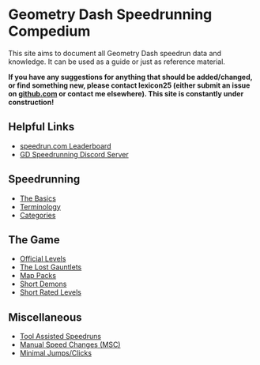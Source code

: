 # Geometry Dash Speedrunning Compedium
This site aims to document all Geometry Dash speedrun data and knowledge. It can be used as a guide or just as reference material.

**If you have any suggestions for anything that should be added/changed, or find something new, please contact lexicon25 (either submit an issue on [github.com](https://github.com/gd-speedruns/gd-speedruns.github.io/issues) or contact me elsewhere). This site is constantly under construction!**

## Helpful Links
- [speedrun.com Leaderboard](https://speedrun.com/gmd)
- [GD Speedrunning Discord Server](https://discord.gg/5whXv5Y)

## Speedrunning
- [The Basics](basics.md)
- [Terminology](terminology.md)
- [Categories](categories.md)

## The Game
- [Official Levels](levels.md)
- [The Lost Gauntlets](gauntlets.md)
- [Map Packs](mappacks.md)
- [Short Demons](demons.md)
- [Short Rated Levels](levels.md)

## Miscellaneous
- [Tool Assisted Speedruns](tas.md)
- [Manual Speed Changes (MSC)](msc.md)
- [Minimal Jumps/Clicks](minjumps.md)
